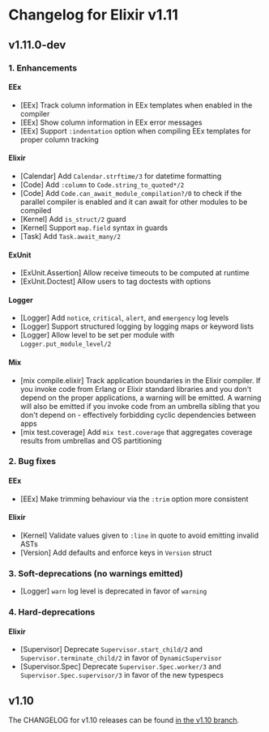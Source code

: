 # Changelog for Elixir v1.11

## v1.11.0-dev

### 1. Enhancements

#### EEx

  * [EEx] Track column information in EEx templates when enabled in the compiler
  * [EEx] Show column information in EEx error messages
  * [EEx] Support `:indentation` option when compiling EEx templates for proper column tracking

#### Elixir

  * [Calendar] Add `Calendar.strftime/3` for datetime formatting
  * [Code] Add `:column` to `Code.string_to_quoted*/2`
  * [Code] Add `Code.can_await_module_compilation?/0` to check if the parallel compiler is enabled and it can await for other modules to be compiled
  * [Kernel] Add `is_struct/2` guard
  * [Kernel] Support `map.field` syntax in guards
  * [Task] Add `Task.await_many/2`

#### ExUnit

  * [ExUnit.Assertion] Allow receive timeouts to be computed at runtime
  * [ExUnit.Doctest] Allow users to tag doctests with options

#### Logger

  * [Logger] Add `notice`, `critical`, `alert`, and `emergency` log levels
  * [Logger] Support structured logging by logging maps or keyword lists
  * [Logger] Allow level to be set per module with `Logger.put_module_level/2`

#### Mix

  * [mix compile.elixir] Track application boundaries in the Elixir compiler. If you invoke code from Erlang or Elixir standard libraries and you don't depend on the proper applications, a warning will be emitted. A warning will also be emitted if you invoke code from an umbrella sibling that you don't depend on - effectively forbidding cyclic dependencies between apps
  * [mix test.coverage] Add `mix test.coverage` that aggregates coverage results from umbrellas and OS partitioning

### 2. Bug fixes

#### EEx

  * [EEx] Make trimming behaviour via the `:trim` option more consistent

#### Elixir

  * [Kernel] Validate values given to `:line` in quote to avoid emitting invalid ASTs
  * [Version] Add defaults and enforce keys in `Version` struct

### 3. Soft-deprecations (no warnings emitted)

  * [Logger] `warn` log level is deprecated in favor of `warning`

### 4. Hard-deprecations

#### Elixir

  * [Supervisor] Deprecate `Supervisor.start_child/2` and `Supervisor.terminate_child/2` in favor of `DynamicSupervisor`
  * [Supervisor.Spec] Deprecate `Supervisor.Spec.worker/3` and `Supervisor.Spec.supervisor/3` in favor of the new typespecs

## v1.10

The CHANGELOG for v1.10 releases can be found [in the v1.10 branch](https://github.com/elixir-lang/elixir/blob/v1.10/CHANGELOG.md).
